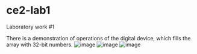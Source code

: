 # ce2-lab1
Laboratory work #1

There is a demonstration of operations of the digital device, which fills the array with 32-bit numbers.
![image](https://user-images.githubusercontent.com/87648247/193467057-85a52768-e588-49db-9f7b-6275f1b265dd.png)
![image](https://user-images.githubusercontent.com/87648247/193467277-f9016641-6956-43dd-b06e-5ed127514962.png)
![image](https://user-images.githubusercontent.com/87648247/193467299-b5a091d8-d36a-48b4-88cd-be926f2d9f69.png)

